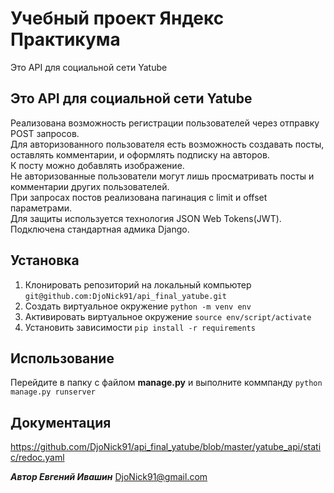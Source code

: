 # Учебный проект Яндекс Практикума    
Это API для социальной сети Yatube
##  Это API для социальной сети Yatube   
Реализована возможность регистрации пользователей  через  отправку POST запросов.   
Для авторизованного пользователя есть возможность создавать посты, оставлять комментарии, и оформлять подписку на авторов.   
К посту можно добавлять изображение.   
Не авторизованные пользователи могут лишь просматривать посты и комментарии других  пользователей.   
При запросах постов реализована пагинация с limit и offset параметрами.   
Для защиты используется технология JSON Web Tokens(JWT).    
Подключена стандартная адмика Django.   


## Установка
1) Клонировать репозиторий на локальный компьютер `git@github.com:DjoNick91/api_final_yatube.git`
2) Создать виртуальное окружение `python -m venv env`
3) Активировать виртуальное окружение `source env/script/activate`
4) Установить зависимости `pip install -r requirements`  

## Использование     
Перейдите в папку с файлом __manage.py__ и выполните коммпанду `python manage.py runserver`   

## Документация    
<https://github.com/DjoNick91/api_final_yatube/blob/master/yatube_api/static/redoc.yaml>        

___Автор Евгений Ивашин___ <DjoNick91@gmail.com>
